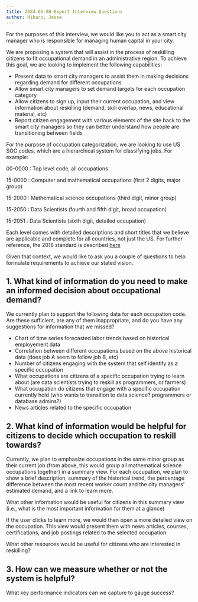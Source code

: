 ```yaml
---
title: 2024-05-08 Expert Interview Questions
author: Hikaru, Jesse
---
```


For the purposes of this interview, we would like you to act as a smart city manager who is responsible for managing human capital in your city. 

We are proposing a system that will assist in the process of reskilling citizens to fit occupational demand in an administrative region. To achieve this goal, we are looking to implement the following capabilities:

* Present data to smart city managers to assist them in making decisions regarding demand for different occupations
* Allow smart city managers to set demand targets for each occupation category
* Allow citizens to sign up, input their current occupation, and view information about reskilling (demand, skill overlap, news, educational material, etc)
* Report citizen engagement with various elements of the site back to the smart city managers so they can better understand how people are transitioning between fields

For the purpose of occupation categorization, we are looking to use US SOC codes, which are a hierarchical system for classifying jobs. For example:

00-0000
: Top level code, all occupations

15-0000
: Computer and mathematical occupations (first 2 digits, major group)

15-2000
: Mathematical science occupations (third digit, minor group)

15-2050
: Data Scientists (fourth and fifth digit, broad occupation)

15-2051
: Data Scientists (sixth digit, detailed occupation)

Each level comes with detailed descriptions and short titles that we believe are applicable and complete for all countries, not just the US. For further reference, the 2018 standard is described [here](https://www.bls.gov/soc/2018/)

Given that context, we would like to ask you a couple of questions to help formulate requirements to achieve our stated vision.

## 1. What kind of information do you need to make an informed decision about occupational demand?

We currently plan to support the following data for each occupation code. Are these sufficient, are any of them inappropriate, and do you have any suggestions for information that we missed?

* Chart of time series forecasted labor trends based on historical employement data
* Correlation between different occupations based on the above historical data (does job A seem to follow job B, etc)
* Number of citizens engaging with the system that self identify as a specific occupation
* What occupations are citizens of a specific occupation trying to learn about (are data scientists trying to reskill as programmers, or farmers)
* What occupation do citizens that engage with a specific occupation currently hold (who wants to transition to data science? programmers or database admins?)
* News articles related to the specific occupation

## 2. What kind of information would be helpful for citizens to decide which occupation to reskill towards?

Currently, we plan to emphasize occupations in the same minor group as their current job (from above, this would group all mathematical science occupations together) in a summary view. For each occupation, we plan to show a brief description, summary of the historical trend, the percentage difference between the most recent worker count and the city managers' estimated demand, and a link to learn more.

What other information would be useful for citizens in this summary view (i.e., what is the most important information for them at a glance)

If the user clicks to learn more, we would then open a more detailed view on the occupation. This view would present them with news articles, courses, certifications, and job postings related to the selected occupation.

What other resources would be useful for citizens who are interested in reskilling?

## 3. How can we measure whether or not the system is helpful?

What key performance indicators can we capture to gauge success?
